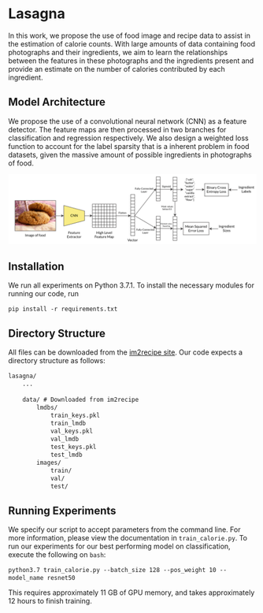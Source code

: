 # Lasagna
In this work, we propose the use of food image and recipe data to assist in the estimation of calorie counts. With large amounts of data containing food photographs and their ingredients, we aim to learn the relationships between the features in these photographs and the ingredients present and provide an estimate on the number of calories contributed by each ingredient.

## Model Architecture
We propose the use of a convolutional neural network (CNN) as a feature detector. The feature maps are then processed in two branches for classification and regression respectively. We also design a weighted loss function to account for the label sparsity that is a inherent problem in food datasets, given the massive amount of possible ingredients in photographs of food.

![Our proposed architecture.](images/architecture.png)

## Installation
We run all experiments on Python 3.7.1. To install the necessary modules for running our code, run
```
pip install -r requirements.txt
```

## Directory Structure
All files can be downloaded from the [im2recipe site](http://im2recipe.csail.mit.edu/dataset/download/). Our code expects a directory structure as follows:

```
lasagna/
    ...
    
    data/ # Downloaded from im2recipe
        lmdbs/
            train_keys.pkl
            train_lmdb
            val_keys.pkl
            val_lmdb
            test_keys.pkl
            test_lmdb
        images/
            train/
            val/
            test/
```

## Running Experiments
We specify our script to accept parameters from the command line. For more information, please view the documentation in `train_calorie.py`. To run our experiments for our best performing model on classification, execute the following on `bash`:

```
python3.7 train_calorie.py --batch_size 128 --pos_weight 10 --model_name resnet50
```

This requires approximately 11 GB of GPU memory, and takes approximately 12 hours to finish training.
